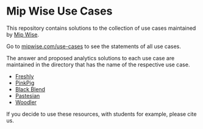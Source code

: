 # Mip Wise Use Cases
This repository contains solutions to the collection
of use cases maintained by [Mip Wise](https://www.mipwise.com/).

Go to [mipwise.com/use-cases](https://www.mipwise.com/use-cases) 
to see the statements of all use cases.

The answer and proposed analytics solutions to each use case are
maintained in the directory that has the name of the respective
use case.

- [Freshly](freshly/README.md)
- [PinkPig](pinkpig/README.md)
- [Black Blend](black_blend/README.md)
- [Pastesian](pastesian/README.md)
- [Woodler](woodler/README.md)


If you decide to use these resources, with students for example,
please cite us.